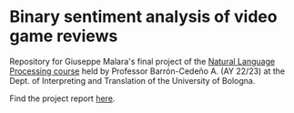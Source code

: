 # Binary sentiment analysis of video game reviews
Repository for Giuseppe Malara's final project of the [Natural Language Processing course](https://albarron.github.io/teaching/natural-language-processing/) held by Professor Barrón-Cedeño A. (AY 22/23) at the Dept. of Interpreting and Translation of the University of Bologna.

Find the project report [here](https://github.com/g-malara/SteamBSA/blob/main/Malara%20-%20SentimentAnalysisGamesNLPReport.pdf).
